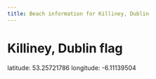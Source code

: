 ```yaml
---
title: Beach information for Killiney, Dublin
---
```

# Killiney, Dublin <span class="material-icons blue-flag">flag</span>

<div class="location-info">latitude: 53.25721786 longitude: -6.11139504</div>
<div id="met-eireann-warnings" onload="get_met_eireann_warnings(EI07)"></div>
<div></div>